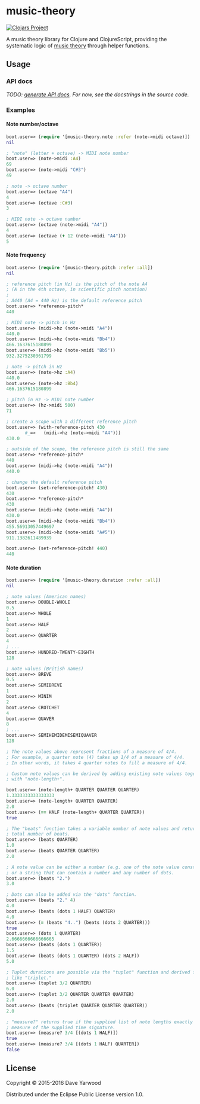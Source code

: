 # music-theory

[![Clojars Project](https://img.shields.io/clojars/v/music-theory.svg)](https://clojars.org/music-theory)

A music theory library for Clojure and ClojureScript, providing the systematic logic of [music theory](https://en.wikipedia.org/wiki/Music_theory) through helper functions.

## Usage

### API docs

*TODO: [generate API docs](https://github.com/daveyarwood/music-theory/issues/11). For now, see the docstrings in the source code.*

### Examples

#### Note number/octave

```clojure
boot.user=> (require '[music-theory.note :refer (note->midi octave)])
nil

; "note" (letter + octave) -> MIDI note number
boot.user=> (note->midi :A4)
69
boot.user=> (note->midi "C#3")
49

; note -> octave number
boot.user=> (octave "A4")
4
boot.user=> (octave :C#3)
3

; MIDI note -> octave number
boot.user=> (octave (note->midi "A4"))
4
boot.user=> (octave (+ 12 (note->midi "A4")))
5
```

#### Note frequency

```clojure
boot.user=> (require '[music-theory.pitch :refer :all])
nil

; reference pitch (in Hz) is the pitch of the note A4
; (A in the 4th octave, in scientific pitch notation)
;
; A440 (A4 = 440 Hz) is the default reference pitch
boot.user=> *reference-pitch*
440

; MIDI note -> pitch in Hz
boot.user=> (midi->hz (note->midi "A4"))
440.0
boot.user=> (midi->hz (note->midi "Bb4"))
466.1637615180899
boot.user=> (midi->hz (note->midi "Bb5"))
932.3275230361799

; note -> pitch in Hz
boot.user=> (note->hz :A4)
440.0
boot.user=> (note->hz :Bb4)
466.1637615180899

; pitch in Hz -> MIDI note number
boot.user=> (hz->midi 500)
71

; create a scope with a different reference pitch
boot.user=> (with-reference-pitch 430
       #_=>   (midi->hz (note->midi "A4")))
430.0

; outside of the scope, the reference pitch is still the same
boot.user=> *reference-pitch*
440
boot.user=> (midi->hz (note->midi "A4"))
440.0

; change the default reference pitch
boot.user=> (set-reference-pitch! 430)
430
boot.user=> *reference-pitch*
430
boot.user=> (midi->hz (note->midi "A4"))
430.0
boot.user=> (midi->hz (note->midi "Bb4"))
455.56913057449697
boot.user=> (midi->hz (note->midi "A#5"))
911.1382611489939

boot.user=> (set-reference-pitch! 440)
440
```

#### Note duration

```clojure
boot.user=> (require '[music-theory.duration :refer :all])
nil

; note values (American names)
boot.user=> DOUBLE-WHOLE
0.5
boot.user=> WHOLE
1
boot.user=> HALF
2
boot.user=> QUARTER
4
; ...
boot.user=> HUNDRED-TWENTY-EIGHTH
128

; note values (British names)
boot.user=> BREVE
0.5
boot.user=> SEMIBREVE
1
boot.user=> MINIM
2
boot.user=> CROTCHET
4
boot.user=> QUAVER
8
; ...
boot.user=> SEMIHEMIDEMISEMIQUAVER
128

; The note values above represent fractions of a measure of 4/4.
; For example, a quarter note (4) takes up 1/4 of a measure of 4/4.
; In other words, it takes 4 quarter notes to fill a measure of 4/4.

; Custom note values can be derived by adding existing note values together
; with "note-length+".

boot.user=> (note-length+ QUARTER QUARTER QUARTER)
1.3333333333333333
boot.user=> (note-length+ QUARTER QUARTER)
2.0
boot.user=> (== HALF (note-length+ QUARTER QUARTER))
true

; The "beats" function takes a variable number of note values and returns the
; total number of beats.
boot.user=> (beats QUARTER)
1.0
boot.user=> (beats QUARTER QUARTER)
2.0

; A note value can be either a number (e.g. one of the note value constants above)
; or a string that can contain a number and any number of dots.
boot.user=> (beats "2.")
3.0

; Dots can also be added via the "dots" function.
boot.user=> (beats "2." 4)
4.0
boot.user=> (beats (dots 1 HALF) QUARTER)
4.0
boot.user=> (= (beats "4..") (beats (dots 2 QUARTER)))
true
boot.user=> (dots 1 QUARTER)
2.6666666666666665
boot.user=> (beats (dots 1 QUARTER))
1.5
boot.user=> (beats (dots 1 QUARTER) (dots 2 HALF))
5.0

; Tuplet durations are possible via the "tuplet" function and derived functions
; like "triplet."
boot.user=> (tuplet 3/2 QUARTER)
6.0
boot.user=> (tuplet 3/2 QUARTER QUARTER QUARTER)
2.0
boot.user=> (beats (triplet QUARTER QUARTER QUARTER))
2.0

; "measure?" returns true if the supplied list of note lengths exactly fills one
; measure of the supplied time signature.
boot.user=> (measure? 3/4 [(dots 1 HALF)])
true
boot.user=> (measure? 3/4 [(dots 1 HALF) QUARTER])
false
```

## License

Copyright © 2015-2016 Dave Yarwood

Distributed under the Eclipse Public License version 1.0.

